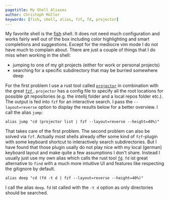 ```yaml
---
pagetitle: My Shell Aliases
author: Christoph Müller
keywords: [fish, shell, alias, fzf, fd, projector]
---
```


My favorite shell is the [fish](https://fishshell.com/) shell. It does not need much configuration and works fairly well out of the box including color highlighting and smart completions and suggestions. Except for the mediocre vim mode I do not have much to complain about. There are just a couple of things that I do miss when working in the shell:

- jumping to one of my git projects (either for work or personal projects)
- searching for a specific subdirectory that may be burried somewhere deep

For the first problem I use a rust tool called [`projector`](https://docs.rs/crate/projector/0.5.0)  in combination with the great [`fzf` ](https://github.com/junegunn/fzf). `projector` has a config file to specify all the root locations for possible git repositories (e.g. the intellij folder and a local repos folder etc.). The output is fed into `fzf` for an interactive search. I pass the `--layout=reverse` option to display the results below for a better overview. I call the alias `jump`:

```
alias jump "cd (projector list | fzf --layout=reverse --height=40%)"
```

That takes care of the first problem. The second problem can also be solved via `fzf`. Actually most shells already offer some kind of `fzf`-plugin with some keyboard shortcut to interactively search subdirectories. But I have found that those plugin usally do not play nice with my local (german) keyboard layout and make quite a few assumptions I don't share. Instead I usually just use my own alias which calls the rust tool [`fd`](https://github.com/sharkdp/fd). `fd` ist great alternative to `find` with a much more intuitive UI and features like respecting the gitignore by default. 

```
alias deep "cd (fd -t d | fzf --layout=reverse --height=40%)"
```

I call the alias `deep`. `fd`  ist called with the `-t d` option as only directories should be searched.

